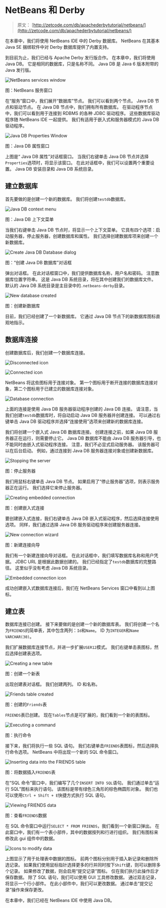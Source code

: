 # NetBeans 和 Derby

> 原文： [http://zetcode.com/db/apachederbytutorial/netbeans/](http://zetcode.com/db/apachederbytutorial/netbeans/)

在本章中，我们将使用 NetBeans IDE 中的 Derby 数据库。 NetBeans 在其基本 Java SE 捆绑软件中对 Derby 数据库提供了内置支持。

到目前为止，我们已经与 Apache Derby 发行版合作。 在本章中，我们将使用 Java DB。 它是相同的数据库，只是名称不同。 Java DB 是 Java 6 版本附带的 Java 发行版。

![NetBeans services window](img/2f424a3cfcc89c0fc15a94ab7537ee2b.jpg)

图：NetBeans 服务窗口

在“服务”窗口中，我们展开“数据库”节点。 我们可以看到两个节点。 Java DB 节点和驱动节点。 在 Java DB 节点中，我们拥有所有数据库。 在驱动程序节点中，我们可以看到用于连接到 RDBMS 的各种 JDBC 驱动程序。 这些数据库驱动程序随 NetBeans IDE 一起提供。 我们有适用于嵌入式和服务器模式的 Java DB 驱动程序。

![Java DB Properties Window](img/389cc639d6a7dfa9475c659f0b428d4a.jpg)

图：Java DB 属性窗口

上图是“ Java DB 属性”对话框窗口。 当我们右键单击 Java DB 节点并选择`Properties`选项时，将显示该窗口。 在此对话框中，我们可以设置两个重要设置。 Java DB 安装目录和 Java DB 系统目录。

## 建立数据库

首先要做的是创建一个新的数据库。 我们将创建`testdb`数据库。

![Java DB context menu](img/48ecbde538c35745f9da548853ae98c5.jpg)

图：Java DB 上下文菜单

当我们右键单击 Java DB 节点时，将显示一个上下文菜单。 它具有四个选项：启动服务器，停止服务器，创建数据库和属性。 我们选择创建数据库项来创建一个新数据库。

![Create Java DB Database dialog](img/42279bdaade3235b5836dc2922fe5ce5.jpg)

图：“创建 Java DB 数据库”对话框

弹出对话框。 在此对话框窗口中，我们提供数据库名称，用户名和密码。 注意数据库位置字符串。 这是 Java DB 系统目录，将在其中创建我们的数据库文件。 默认的 Java DB 系统目录是主目录中的`.netbeans-derby`目录。

![New database created](img/b20d6d255c37b30616de61b35cce800a.jpg)

图：创建新数据库

目前，我们已经创建了一个新数据库。 它通过 Java DB 节点下的新数据库图标直观地指示。

## 数据库连接

创建数据库后，我们创建一个数据库连接。

![Disconnected icon](img/d0cb6221b6acb12bb83fc01b80b9ac17.jpg)

![Connected icon](img/20a7dc521894bb79446bc3086781b3ff.jpg)

NetBeans 将这些图标用于连接对象。 第一个图标用于断开连接的数据库连接对象，第二个图标用于已建立的数据库连接对象。

![Database connection](img/c8311c6301cdb7093a1bbf3391539098.jpg)

上面的连接是使用 Java DB 服务器驱动程序创建的 Java DB 连接。 请注意，当我们创建`testdb`数据库时，将自动启动 Java DB 服务器并创建连接。 可以通过右键单击 Java DB 驱动程序并选择“连接使用”选项来创建新的数据库连接。

我们将创建一个嵌入式 Java DB 数据库连接。 创建连接之前，如果 Java DB 服务器正在运行，则需要停止它。 Java DB 数据库不能由 Java DB 服务器引导，也不能同时由嵌入式驱动程序连接。 注意，我们不必显式启动服务器。 该服务器可以在后台启动。 例如，通过连接到 Java DB 服务器连接对象或创建新数据库。

![Stopping the server](img/1a29e95ff35496c0bd24fa2df062f6c8.jpg)

图：停止服务器

我们用鼠标右键单击 Java DB 节点。 如果启用了“停止服务器”选项，则表示服务器正在运行。 我们选择它来停止服务器。

![Creating embedded connection](img/4934e0f2bbc5e7314ccdd0f1dcad4bb4.jpg)

图：创建嵌入式连接

要创建嵌入式连接，我们右键单击 Java DB 嵌入式驱动程序，然后选择连接使用选项。 同样，我们通过选择 Java DB 服务驱动程序来创建服务器连接。

![New connection wizard](img/3f5afe484d00b461aadcae0360f0442b.jpg)

图：新建连接向导

我们有一个新建连接向导对话框。 在此对话框中，我们填写数据库名称和用户凭据。 JDBC URL 是根据此数据创建的。 我们已经指定了`testdb`数据库的完整路径。 这里似乎没有考虑 Java DB 系统目录。

![Embedded connection icon](img/9dd48412c6357ad24180ddde316422cb.jpg)

成功创建嵌入式数据库连接后，我们在 NetBeans Services 窗口中看到以上图标。

## 建立表

数据库连接已创建。 接下来要做的是创建一个新的数据库表。 我们将创建一个名为`FRIENDS`的简单表，其中包含两列：`Id`和`Name`。 ID 为`INTEGER`和`Name VARCHAR(30)`。

我们扩展数据库连接节点，并进一步扩展`USER12`模式。 我们右键单击表图标，然后选择创建表选项。

![Creating a new table](img/fc22b38c3da21832cab26a16d260f8dc.jpg)

图：创建一个新表

出现创建表对话框。 我们创建两列。 ID 和名称。

![Friends table created](img/213297bf1997c272cee2377a4276e986.jpg)

图：创建的`Friends`表

`FRIENDS`表已创建。 现在`Tables`节点是可扩展的，我们看到一个新的表图标。

![Executing a command](img/e7a760b5d9e1558284ae251c359b33ef.jpg)

图：执行命令

接下来，我们将执行一些 SQL 语句。 我们右键单击`FRIENDS`表图标，然后选择执行命令选项。 NetBeans 中将出现一个新的 SQL 命令窗口。

![Inserting data into the FRIENDS table](img/a4d511edea6da97b3b15cc378f0d2c97.jpg)

图：将数据插入`FRIENDS`表

在“SQL 命令”窗口中，我们编写了几个`INSERT INTO SQL`语句。 我们通过单击“运行 SQL”图标来执行语句。 该图标是带有绿色三角形的棕色椭圆形对象。 我们也可以使用`Ctrl + Shift + E`快捷方式执行 SQL 语句。

![Viewing FRIENDS data](img/ea3832308d8bac6d4bc52f3969b04ab3.jpg)

图：查看`FRIENDS`数据

在 SQL 命令窗口中运行`SELECT * FROM FRIENDS`，我们看到一个新窗口弹出。 在此窗口中，我们有一个表小部件，其中的数据按列和行进行组织。 我们有图标来修改此 gui 组件中的数据。

![Icons to modify data](img/ef002c76e88c719757ef4c4e1b6d4fc7.jpg)

上图显示了用于处理表中数据的图标。 前两个图标分别用于插入新记录和删除所选记录。 如果我们使用鼠标指针选择更多的行并同时按下`Shift`键，则可以删除多个记录。 如果修改了数据，则会启用“提交记录”图标。 仅在我们执行此操作后才保存数据。 除了 SQL 语句，我们可以使用 GUI 工具修改数据。 通过双击记录，将显示一个行小部件。 在此小部件中，我们可以更改数据。 通过单击“提交记录”操作来保存更改。

在本章中，我们已经在 NetBeans IDE 中使用 Java DB。
